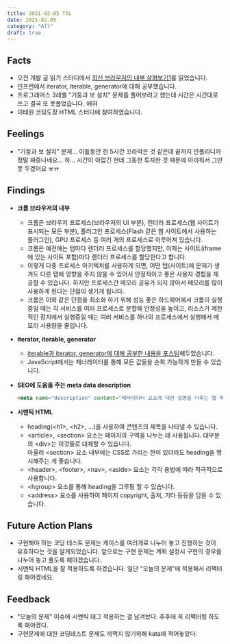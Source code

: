 ```yaml
---
title: 2021-02-05 TIL
date: 2021-02-05
category: "All"
draft: true
---
```


## Facts

- 오전 개발 글 읽기 스터디에서 [최신 브라우저의 내부 살펴보기1](https://d2.naver.com/helloworld/2922312)를 읽었습니다.
- 인프런에서 iterator, iterable, generator에 대해 공부했습니다.
- 프로그래머스 3레벨 "기둥과 보 설치" 문제를 풀어보려고 했는데 시간은 시간대로 쓰고 결국 또 못풀었습니다. 에혀
- 이태원 코딩도장 HTML 스터디에 참여하였습니다.

## Feelings

- "기둥과 보 설치" 문제... 이틀동안 한 5시간 꼬라박은 것 같은데 끝까지 안풀리니까 정말 짜증나네요... 하... 시간이 아깝긴 한데 그동한 투자한 것 때문에 아까워서 그만 못 두겠어요 ㅠㅠ

## Findings

- **크롬 브라우저의 내부**  
  - 크롬은 브라우저 프로세스(브라우저의 UI 부분), 렌더러 프로세스(웹 사이트가 표시되는 모든 부분), 플러그인 프로세스(Flash 같은 웹 사이트에서 사용하는 플러그인), GPU 프로세스 등 여러 개의 프로세스로 이루어져 있습니다.
  - 크롬은 예전에는 탭마다 렌더러 프로세스를 할당했지만, 이제는 사이트(iframe에 있는 사이트 포함)마다 렌더러 프로세스를 할당한다고 합니다.
  - 이렇게 다중 프로세스 아키텍처를 사용하게 되면, 어떤 탭(사이트)에 문제가 생겨도 다른 탭에 영향을 주지 않을 수 있어서 안정적이고 좋은 사용자 경험을 제공할 수 있습니다. 하지만 프로세스간 메모리 공유가 되지 않아서 메모리를 많이 사용하게 된다는 단점이 생기게 됩니다.
  - 크롬은 이와 같은 단점을 최소화 하기 위해 성능 좋은 하드웨어에서 크롬이 실행중일 때는 각 서비스를 여러 프로세스로 분할해 안정성을 높이고, 리소스가 제한적인 장치에서 실행중일 때는 여러 서비스를 하나의 프로세스에서 실행해서 메모리 사용량을 줄입니다.

- **iterator, iterable, generator**  
  - [iterable과 iterator, generator에 대해 공부한 내용을 포스팅](../../../../Posts/2021-02-05-Iterator)해두었습니다.
  - JavaScript에서는 제너레이터를 통해 모든 값들을 순회 가능하게 만들 수 있습니다.

- **SEO에 도움을 주는 meta data description**  
  
    ```html
    <meta name="description" content="메타데이터 요소에 대한 설명을 다루는 웹 페이지 입니다.">
    ```

- **시멘틱 HTML**  
  - heading(\<h1\>, \<h2\>, ...)을 사용하여 콘텐츠의 제목을 나타낼 수 있습니다.
  - \<article\>, \<section\> 요소는 페이지의 구역을 나누는 데 사용됩니다. 대부분의 \<div\>는 이것들로 대체할 수 있습니다.  
    아울러 \<section\> 요소 내부에는 CSS로 가리는 한이 있더라도 heading을 명시해주는 게 좋습니다.
  - \<header\>, \<footer\>, \<nav\>, \<aside\> 요소는 각각 용법에 따라 적극적으로 사용합니다.
  - \<hgroup\> 요소를 통해 heading을 그루핑 할 수 있습니다.
  - \<address\> 요소를 사용하여 페이지 copyright, 출처, 기타 등등을 담을 수 있습니다.

## Future Action Plans

- 구현해야 하는 코딩 테스트 문제는 케이스를 여러개로 나누어 놓고 진행하는 것이 유효하다는 것을 알게되었습니다. 앞으로는 구현 문제는 계획 설정시 구현의 경우를 나누어 놓고 풀도록 해야겠습니다.
- 시멘틱 HTML을 잘 적용하도록 하겠습니다. 일단 "오늘의 문제"에 적용해서 리팩터링 해야겠네요.

## Feedback

- "오늘의 문제" 이슈에 시멘틱 태그 적용하는 걸 남겨놨다. 추후에 꼭 리팩터링 하도록 해야겠다.
- 구현문제에 대한 코딩테스트 문제도 까먹지 않기위해 kata에 적어놓았다.
